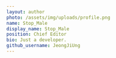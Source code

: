 ```yaml
---
layout: author
photo: /assets/img/uploads/profile.png
name: Stop_Male
display_name: Stop_Male
position: Chief Editor
bio: Just a developer.
github_username: JeongJiUng
---
```



